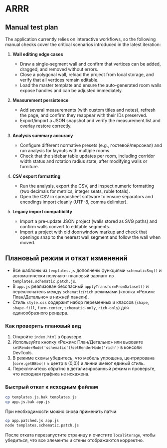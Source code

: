 # ARRR

## Manual test plan

The application currently relies on interactive workflows, so the following manual checks cover the critical scenarios introduced in the latest iteration:

1. **Wall editing edge cases**
   - Draw a single-segment wall and confirm that vertices can be added, dragged, and removed without errors.
   - Close a polygonal wall, reload the project from local storage, and verify that all vertices remain editable.
   - Load the master template and ensure the auto-generated room walls expose handles and can be adjusted immediately.

2. **Measurement persistence**
   - Add several measurements (with custom titles and notes), refresh the page, and confirm they reappear with their IDs preserved.
   - Export/import a JSON snapshot and verify the measurement list and overlay restore correctly.

3. **Analysis summary accuracy**
   - Configure different normative presets (e.g., гостевой/персонал) and run analysis for layouts with multiple rooms.
   - Check that the sidebar table updates per room, including corridor width status and rotation radius state, after modifying walls or furniture.

4. **CSV export formatting**
   - Run the analysis, export the CSV, and inspect numeric formatting (two decimals for metrics, integer seats, ruble totals).
   - Open the CSV in spreadsheet software to ensure separators and encodings import cleanly (UTF-8, comma delimiter).

5. **Legacy import compatibility**
   - Import a pre-update JSON project (walls stored as SVG paths) and confirm walls convert to editable segments.
   - Import a project with old door/window markup and check that openings snap to the nearest wall segment and follow the wall when moved.

## Плановый режим и откат изменений

- Все шаблоны из `templates.js` дополнены функциями `schematicSvg()` и автоматически получают плановый вариант из `templates.schematic.patch.js`.
- В `app.js` реализован безопасный `applyTransformFromDataset()` и переключатель между `schematic`/`rich` режимами (кнопка «Режим: План/Детально» в нижней панели).
- Стиль `style.css` содержит набор переменных и классов (`shape`, `shape-fill`, `furn-center`, `schematic-only`, `rich-only`) для единообразного рендера.

### Как проверить плановый вид
1. Откройте `index.html` в браузере.
2. Используйте кнопку «Режим: План/Детально» или вызовите `setRenderMode('schematic')`/`setRenderMode('rich')` в консоли DevTools.
3. В режиме схемы убедитесь, что мебель упрощена, центрирована (`core.getBBox()` ≈ центр в (0,0)) и линии имеют единый стиль.
4. Переключитесь обратно в детализированный режим и проверьте, что исходная графика не искажена.

### Быстрый откат к исходным файлам

```bash
cp templates.js.bak templates.js
cp app.js.bak app.js
```

При необходимости можно снова применить патчи:

```bash
cp app.patched.js app.js
node templates.schematic.patch.js
```

После отката перезапустите страницу и очистите `localStorage`, чтобы убедиться, что все элементы и стены отображаются корректно.
